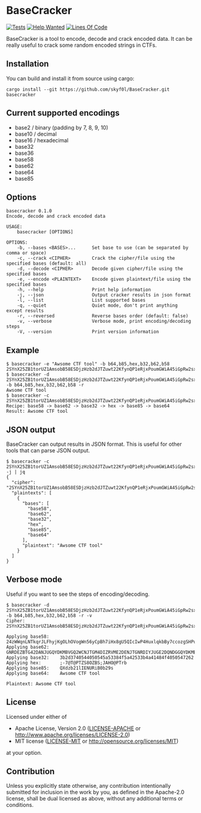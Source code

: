 # BaseCracker

[![Tests](https://github.com/skyf0l/BaseCracker/actions/workflows/tests.yml/badge.svg)](https://github.com/skyf0l/BaseCracker/actions/workflows/tests.yml)
[![Help Wanted](https://img.shields.io/github/issues/skyf0l/BaseCracker/help%20wanted?color=green)](https://github.com/skyf0l/BaseCracker/issues?q=is%3Aissue+is%3Aopen+label%3A%22help+wanted%22)
[![Lines Of Code](https://tokei.rs/b1/github/skyf0l/BaseCracker?category=code)](https://github.com/skyf0l/BaseCracker)

BaseCracker is a tool to encode, decode and crack encoded data. It can be really useful to crack some random encoded strings in CTFs.

## Installation

You can build and install it from source using cargo:

```console
cargo install --git https://github.com/skyf0l/BaseCracker.git basecracker
```

## Current supported encodings

- base2 / binary (padding by 7, 8, 9, 10)
- base10 / decimal
- base16 / hexadecimal
- base32
- base36
- base58
- base62
- base64
- base85

## Options

```
basecracker 0.1.0
Encode, decode and crack encoded data

USAGE:
    basecracker [OPTIONS]

OPTIONS:
    -b, --bases <BASES>...      Set base to use (can be separated by comma or space)
    -c, --crack <CIPHER>        Crack the cipher/file using the specified bases (default: all)
    -d, --decode <CIPHER>       Decode given cipher/file using the specified bases
    -e, --encode <PLAINTEXT>    Encode given plaintext/file using the specified bases
    -h, --help                  Print help information
    -j, --json                  Output cracker results in json format
    -l, --list                  List supported bases
    -q, --quiet                 Quiet mode, don't print anything except results
    -r, --reversed              Reverse bases order (default: false)
    -v, --verbose               Verbose mode, print encoding/decoding steps
    -V, --version               Print version information
```

## Example

```console
$ basecracker -e "Awsome CTF tool" -b b64,b85,hex,b32,b62,b58
2SYnX25ZB1torUZ1AmsobB58ESDjzHzb2dJTZuwt22KfynQP1eRjxPoumGWiA45iGpRw2sx5LVB1D8K8xaLTTetafmPs3a44oiaFxrg3s4d4fkWJ36UzrSFWuLL6WbdQ5nbQSBCV7gC2DCzrxpaj
$ basecracker -d 2SYnX25ZB1torUZ1AmsobB58ESDjzHzb2dJTZuwt22KfynQP1eRjxPoumGWiA45iGpRw2sx5LVB1D8K8xaLTTetafmPs3a44oiaFxrg3s4d4fkWJ36UzrSFWuLL6WbdQ5nbQSBCV7gC2DCzrxpaj -b b64,b85,hex,b32,b62,b58 -r
Awsome CTF tool
$ basecracker -c 2SYnX25ZB1torUZ1AmsobB58ESDjzHzb2dJTZuwt22KfynQP1eRjxPoumGWiA45iGpRw2sx5LVB1D8K8xaLTTetafmPs3a44oiaFxrg3s4d4fkWJ36UzrSFWuLL6WbdQ5nbQSBCV7gC2DCzrxpaj
Recipe: base58 -> base62 -> base32 -> hex -> base85 -> base64
Result: Awsome CTF tool
```

## JSON output

BaseCracker can output results in JSON format. This is useful for other tools that can parse JSON output.

```console
$ basecracker -c 2SYnX25ZB1torUZ1AmsobB58ESDjzHzb2dJTZuwt22KfynQP1eRjxPoumGWiA45iGpRw2sx5LVB1D8K8xaLTTetafmPs3a44oiaFxrg3s4d4fkWJ36UzrSFWuLL6WbdQ5nbQSBCV7gC2DCzrxpaj -j | jq
{
  "cipher": "2SYnX25ZB1torUZ1AmsobB58ESDjzHzb2dJTZuwt22KfynQP1eRjxPoumGWiA45iGpRw2sx5LVB1D8K8xaLTTetafmPs3a44oiaFxrg3s4d4fkWJ36UzrSFWuLL6WbdQ5nbQSBCV7gC2DCzrxpaj",
  "plaintexts": [
    {
      "bases": [
        "base58",
        "base62",
        "base32",
        "hex",
        "base85",
        "base64"
      ],
      "plaintext": "Awsome CTF tool"
    }
  ]
}
```

## Verbose mode

Useful if you want to see the steps of encoding/decoding.

```console
$ basecracker -d 2SYnX25ZB1torUZ1AmsobB58ESDjzHzb2dJTZuwt22KfynQP1eRjxPoumGWiA45iGpRw2sx5LVB1D8K8xaLTTetafmPs3a44oiaFxrg3s4d4fkWJ36UzrSFWuLL6WbdQ5nbQSBCV7gC2DCzrxpaj -b b64,b85,hex,b32,b62,b58 -r -v
Cipher: 2SYnX25ZB1torUZ1AmsobB58ESDjzHzb2dJTZuwt22KfynQP1eRjxPoumGWiA45iGpRw2sx5LVB1D8K8xaLTTetafmPs3a44oiaFxrg3s4d4fkWJ36UzrSFWuLL6WbdQ5nbQSBCV7gC2DCzrxpaj

Applying base58:    24zWWqnLNTkqrJLFhyjKgOLhOVogWn56yCpBh7iHx8gU5QIcIwP4HuxlqkbBy7ccozgSHPut9d04qUU2erRetVaJE8bkM0XiKqQBWGaM96NH
Applying base62:    GNRDEZBTG42DANJUGQYDKMBVGQ2WCNJTGM4DIZRVME2DENJTGNRDIYJUGE2DQNDGGQYDKMBVGQ3TENRS
Applying base32:    3b2d3740544050545a53384f5a42533b4a41484f4050547262
Applying hex:       ;-7@T@PTZS8OZBS;JAHO@PTrb
Applying base85:    QXdzb21lIENURiB0b29s
Applying base64:    Awsome CTF tool

Plaintext: Awsome CTF tool
```

## License

Licensed under either of

- Apache License, Version 2.0
  ([LICENSE-APACHE](LICENSE-APACHE) or http://www.apache.org/licenses/LICENSE-2.0)
- MIT license
  ([LICENSE-MIT](LICENSE-MIT) or http://opensource.org/licenses/MIT)

at your option.

## Contribution

Unless you explicitly state otherwise, any contribution intentionally submitted
for inclusion in the work by you, as defined in the Apache-2.0 license, shall be
dual licensed as above, without any additional terms or conditions.
